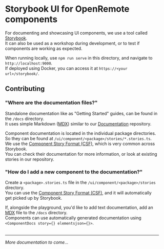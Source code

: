 # Storybook UI for OpenRemote components

For documenting and showcasing UI components, we use a tool called [Storybook](https://storybook.js.org/).<br />
It can also be used as a workshop during development, or to test if components are working as expected.<br />

When running locally, use `npm run serve` in this directory, and navigate to `http://localhost:9000`.<br /> 
If deployed using Docker, you can access it at `https://<your url>/storybook/`.

## Contributing

### "Where are the documentation files?"
Standalone documentation like as "Getting Started" guides, can be found in the `/docs` directory.<br />
It uses simple Markdown ([MDX](https://mdxjs.com)) similar to our [Documentation](https://github.com/openremote/documentation) repository.

Component documentation is located in the individual package directories.<br />
So they can be found at `/ui/component/<package>/stories/*.stories.ts`.<br />
We use the [Component Story Format (CSF)](https://storybook.js.org/docs/api/csf), which is very common across Storybook.<br />
You can check their documentation for more information, or look at existing stories in our repository.

### "How do I add a new component to the documentation?"
Create a `<package>.stories.ts` file in the `/ui/component/<package>/stories` directory.<br />
You can use the [Component Story Format (CSF)](https://storybook.js.org/docs/api/csf), and it will automatically get picked up by Storybook.

If, alongside the playground, you'd like to add text documentation, add an [MDX](https://mdxjs.com) file to the `/docs` directory.<br />
Components can use automatically generated documentation using `<ComponentDocs story={} elementsjson={}>`.<br />
<br />

---

*More documentation to come...*
